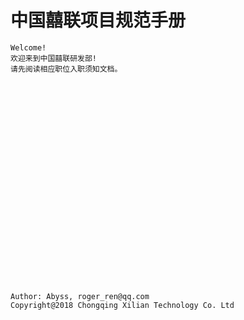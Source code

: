 # 中国囍联项目规范手册

    Welcome!
    欢迎来到中国囍联研发部!
    请先阅读相应职位入职须知文档。

























    Author: Abyss, roger_ren@qq.com
    Copyright@2018 Chongqing Xilian Technology Co. Ltd